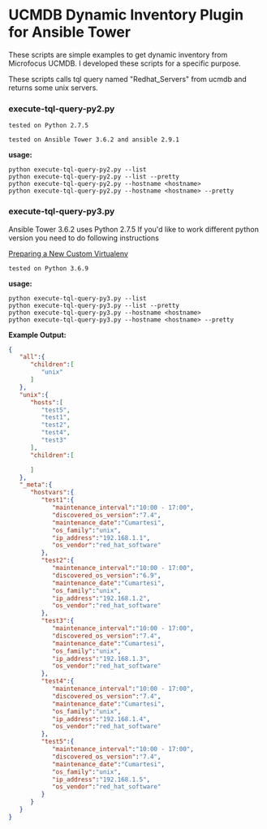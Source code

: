 # UCMDB Dynamic Inventory Plugin for Ansible Tower

These scripts are simple examples to get dynamic inventory from Microfocus UCMDB. I developed these scripts for a specific purpose. 

These scripts calls tql query named "Redhat_Servers" from ucmdb and returns some unix servers.

### execute-tql-query-py2.py

`tested on Python 2.7.5`

`tested on Ansible Tower 3.6.2 and ansible 2.9.1`

**usage:** 
    
    python execute-tql-query-py2.py --list
    python execute-tql-query-py2.py --list --pretty
    python execute-tql-query-py2.py --hostname <hostname>
    python execute-tql-query-py2.py --hostname <hostname> --pretty

### execute-tql-query-py3.py

Ansible Tower 3.6.2 uses Python 2.7.5
If you'd like to work different python version you need to do following instructions

[Preparing a New Custom Virtualenv](https://github.com/ansible/awx/blob/devel/docs/custom_virtualenvs.md)

`tested on Python 3.6.9`

**usage:** 
    
    python execute-tql-query-py3.py --list
    python execute-tql-query-py3.py --list --pretty
    python execute-tql-query-py3.py --hostname <hostname>
    python execute-tql-query-py3.py --hostname <hostname> --pretty
    


**Example Output:**
```json
{
   "all":{
      "children":[
         "unix"
      ]
   },
   "unix":{
      "hosts":[
         "test5",
         "test1",
         "test2",
         "test4",
         "test3"
      ],
      "children":[

      ]
   },
   "_meta":{
      "hostvars":{
         "test1":{
            "maintenance_interval":"10:00 - 17:00",
            "discovered_os_version":"7.4",
            "maintenance_date":"Cumartesi",
            "os_family":"unix",
            "ip_address":"192.168.1.1",
            "os_vendor":"red_hat_software"
         },
         "test2":{
            "maintenance_interval":"10:00 - 17:00",
            "discovered_os_version":"6.9",
            "maintenance_date":"Cumartesi",
            "os_family":"unix",
            "ip_address":"192.168.1.2",
            "os_vendor":"red_hat_software"
         },
         "test3":{
            "maintenance_interval":"10:00 - 17:00",
            "discovered_os_version":"7.4",
            "maintenance_date":"Cumartesi",
            "os_family":"unix",
            "ip_address":"192.168.1.3",
            "os_vendor":"red_hat_software"
         },
         "test4":{
            "maintenance_interval":"10:00 - 17:00",
            "discovered_os_version":"7.4",
            "maintenance_date":"Cumartesi",
            "os_family":"unix",
            "ip_address":"192.168.1.4",
            "os_vendor":"red_hat_software"
         },
         "test5":{
            "maintenance_interval":"10:00 - 17:00",
            "discovered_os_version":"7.4",
            "maintenance_date":"Cumartesi",
            "os_family":"unix",
            "ip_address":"192.168.1.5",
            "os_vendor":"red_hat_software"
         }
      }
   }
}
```